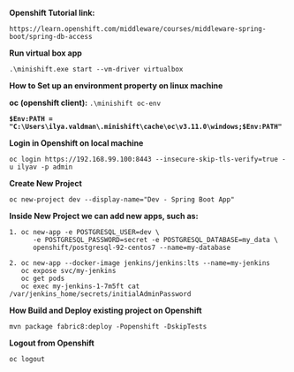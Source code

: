 **Openshift Tutorial link:**

`https://learn.openshift.com/middleware/courses/middleware-spring-boot/spring-db-access`

**Run virtual box app**

`.\minishift.exe start --vm-driver virtualbox`

**How to Set up an environment property on linux machine**

**oc (openshift client):** `.\minishift oc-env`

**`$Env:PATH = "C:\Users\ilya.valdman\.minishift\cache\oc\v3.11.0\windows;$Env:PATH"`**

**Login in Openshift on local machine**

`oc login https://192.168.99.100:8443 --insecure-skip-tls-verify=true -u ilyav -p admin`

**Create New Project**

`oc new-project dev --display-name="Dev - Spring Boot App"`

**Inside New Project we can add new apps, such as:**

    1. oc new-app -e POSTGRESQL_USER=dev \
          -e POSTGRESQL_PASSWORD=secret -e POSTGRESQL_DATABASE=my_data \
          openshift/postgresql-92-centos7 --name=my-database
     
    2. oc new-app --docker-image jenkins/jenkins:lts --name=my-jenkins
       oc expose svc/my-jenkins
       oc get pods
       oc exec my-jenkins-1-7m5ft cat /var/jenkins_home/secrets/initialAdminPassword

**How Build and Deploy existing project on Openshift**

`mvn package fabric8:deploy -Popenshift -DskipTests`

**Logout from Openshift**

`oc logout`